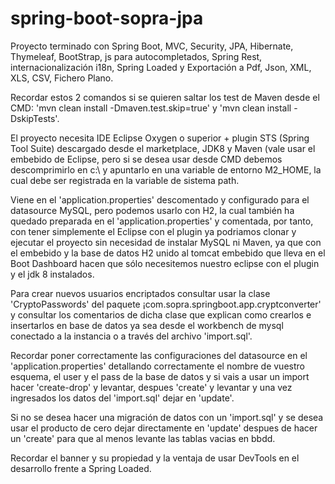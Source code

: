 # spring-boot-sopra-jpa
Proyecto terminado con Spring Boot, MVC, Security, JPA, Hibernate,  Thymeleaf, BootStrap, js para autocompletados, 
Spring Rest, internacionalización i18n, Spring Loaded y Exportación a Pdf, Json, XML, XLS, CSV, Fichero Plano.  

Recordar estos 2 comandos si se quieren saltar los test de Maven desde el CMD: 
'mvn clean install -Dmaven.test.skip=true' 
y 
'mvn clean install -DskipTests'.  

El proyecto necesita IDE Eclipse Oxygen o superior + plugin STS (Spring Tool Suite) descargado 
desde el marketplace, JDK8 y Maven (vale usar el embebido de Eclipse, pero si se desea usar 
desde CMD debemos descomprimirlo en c:\ y apuntarlo en una variable de entorno M2_HOME, la 
cual debe ser registrada en la variable de sistema path.  

Viene en el 'application.properties' descomentado y configurado para el datasource MySQL, 
pero podemos usarlo con H2, la cual también ha quedado preparada en el 'application.properties' 
y comentada, por tanto, con tener simplemente el Eclipse con el plugin ya podriamos clonar y 
ejecutar el proyecto sin necesidad de instalar MySQL ni Maven, ya que con el embebido y la 
base de datos H2 unido al tomcat embebido que lleva en el Boot Dashboard hacen que sólo necesitemos 
nuestro eclipse con el plugin y el jdk 8 instalados.  

Para crear nuevos usuarios encriptados consultar usar la clase 'CryptoPasswords' del paquete 
¡com.sopra.springboot.app.cryptconverter' y consultar los comentarios de dicha clase que explican 
como crearlos e insertarlos en base de datos ya sea desde el workbench de mysql conectado a la 
instancia o a través del archivo 'import.sql'.  

Recordar poner correctamente las configuraciones del datasource en el 'application.properties' 
detallando correctamente el nombre de vuestro esquema, el user y el pass de la base de datos y 
si vais a usar un import hacer 'create-drop' y levantar, despues 'create' y levantar y una vez 
ingresados los datos del 'import.sql' dejar en 'update'.  

Si no se desea hacer una migración de datos con un 'import.sql' y se desea usar el producto de 
cero dejar directamente en 'update' despues de hacer un 'create' para que al menos levante las 
tablas vacias en bbdd.  

Recordar el banner y su propiedad y la ventaja de usar DevTools en el desarrollo frente a Spring Loaded.

